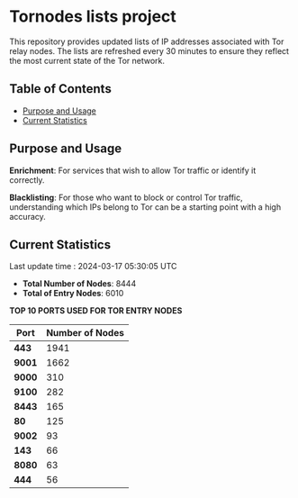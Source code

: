 # Tornodes lists project

This repository provides updated lists of IP addresses associated with Tor relay nodes. The lists are refreshed every 30 minutes to ensure they reflect the most current state of the Tor network.

## Table of Contents

- [Purpose and Usage](#purpose-and-usage)
- [Current Statistics](#current-statistics)


## Purpose and Usage

**Enrichment**: For services that wish to allow Tor traffic or identify it correctly.

**Blacklisting**: For those who want to block or control Tor traffic, understanding which IPs belong to Tor can be a starting point with a high accuracy.

## Current Statistics

Last update time : 2024-03-17 05:30:05 UTC

- **Total Number of Nodes**: 8444
- **Total of Entry Nodes**: 6010

**TOP 10 PORTS USED FOR TOR ENTRY NODES**

| **Port** | **Number of Nodes** |
|------|-----------------|
| **443**   | 1941  |
| **9001**   | 1662  |
| **9000**   | 310  |
| **9100**   | 282  |
| **8443**   | 165  |
| **80**   | 125  |
| **9002**   | 93  |
| **143**   | 66  |
| **8080**   | 63  |
| **444**   | 56  |

